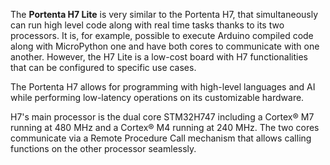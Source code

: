 <FeatureDescription>

The **Portenta H7 Lite** is very similar to the Portenta H7, that simultaneously can run high level code along with real time tasks thanks to its two processors. It is, for example, possible to execute Arduino compiled code along with MicroPython one and have both cores to communicate with one another. However, the H7 Lite is a low-cost board with H7 functionalities that can be configured to specific use cases. 
</FeatureDescription>


<FeatureList>
<Feature title="Portenta H7 Microcontroller" image="nano-form-factor">

  The Portenta H7 allows for programming with high-level languages and AI while performing low-latency operations on its customizable hardware.

  <FeatureLink title="Datasheet" url="https://docs.arduino.cc/resources/datasheets/ABX00042-ABX00045-ABX00046-datasheet.pdf" download blank/>
</Feature>

<Feature title="STM32H747XI dual Cortex®-M7+M4 32bit low power Arm® MCU" image="mcu">

  H7's main processor is the dual core STM32H747 including a Cortex® M7 running at 480 MHz and a Cortex® M4 running at 240 MHz. The two cores communicate via a Remote Procedure Call mechanism that allows calling functions on the other processor seamlessly.

  <FeatureLink title="Datasheet" url="https://content.arduino.cc/assets/Arduino-Portenta-H7_Datasheet_stm32h747xi.pdf" download/>
</Feature>


</FeatureList>
